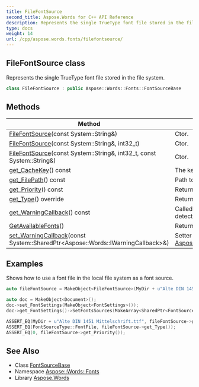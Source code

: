 ```yaml
---
title: FileFontSource
second_title: Aspose.Words for C++ API Reference
description: Represents the single TrueType font file stored in the file system.
type: docs
weight: 14
url: /cpp/aspose.words.fonts/filefontsource/
---
```

## FileFontSource class


Represents the single TrueType font file stored in the file system.

```cpp
class FileFontSource : public Aspose::Words::Fonts::FontSourceBase
```

## Methods

| Method | Description |
| --- | --- |
| [FileFontSource](./filefontsource/)(const System::String\&) | Ctor. |
| [FileFontSource](./filefontsource/)(const System::String\&, int32_t) | Ctor. |
| [FileFontSource](./filefontsource/)(const System::String\&, int32_t, const System::String\&) | Ctor. |
| [get_CacheKey](./get_cachekey/)() const | The key of this source in the cache. |
| [get_FilePath](./get_filepath/)() const | Path to the font file. |
| [get_Priority](../fontsourcebase/get_priority/)() const | Returns the font source priority. |
| [get_Type](./get_type/)() override | Returns the type of the font source. |
| [get_WarningCallback](../fontsourcebase/get_warningcallback/)() const | Called during processing of font source when an issue is detected that might result in formatting fidelity loss. |
| [GetAvailableFonts](../fontsourcebase/getavailablefonts/)() | Returns list of fonts available via this source. |
| [set_WarningCallback](../fontsourcebase/set_warningcallback/)(const System::SharedPtr\<Aspose::Words::IWarningCallback\>\&) | Setter for [Aspose::Words::Fonts::FontSourceBase::get_WarningCallback](../fontsourcebase/get_warningcallback/). |

## Examples



Shows how to use a font file in the local file system as a font source. 
```cpp
auto fileFontSource = MakeObject<FileFontSource>(MyDir + u"Alte DIN 1451 Mittelschrift.ttf", 0);

auto doc = MakeObject<Document>();
doc->set_FontSettings(MakeObject<FontSettings>());
doc->get_FontSettings()->SetFontsSources(MakeArray<SharedPtr<FontSourceBase>>({fileFontSource}));

ASSERT_EQ(MyDir + u"Alte DIN 1451 Mittelschrift.ttf", fileFontSource->get_FilePath());
ASSERT_EQ(FontSourceType::FontFile, fileFontSource->get_Type());
ASSERT_EQ(0, fileFontSource->get_Priority());
```

## See Also

* Class [FontSourceBase](../fontsourcebase/)
* Namespace [Aspose::Words::Fonts](../)
* Library [Aspose.Words](../../)
